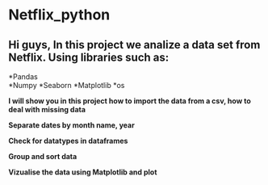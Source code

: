 # Netflix_python

Hi guys, 
In this project we analize a data set from Netflix. 
Using libraries such as:
--
*Pandas  
*Numpy
*Seaborn
*Matplotlib
*os

<b> I will show you in this project how to import the data from a csv, how to deal with missing data <b>

<b>Separate dates by month name, year  <b>
 
<b>Check for datatypes in dataframes  <b>

<b>Group and sort data  <b>
 
<b>Vizualise the data using Matplotlib and plot  <b>
